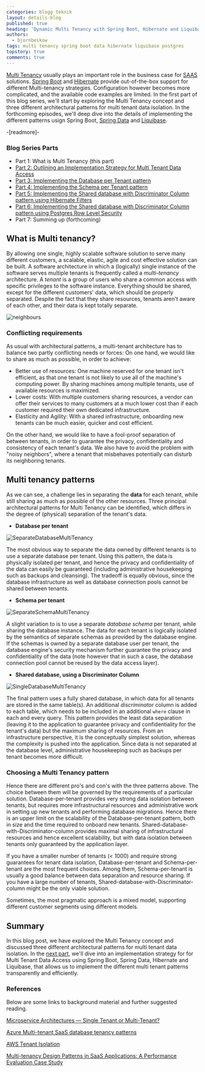 ```yaml
---
categories: blogg teknik
layout: details-blog
published: true
heading: 'Dynamic Multi Tenancy with Spring Boot, Hibernate and Liquibase Part 1'
authors:
  - bjornbeskow
tags: multi tenancy spring boot data hibernate liquibase postgres
topstory: true
comments: true
---
```

[Multi Tenancy] usually plays an important role in the business case for [SAAS] solutions. [Spring Boot] and [Hibernate] provide out-of-the-box support for different Multi-tenancy strategies. Configuration however becomes more complicated, and the available code examples are limited. In the first part of this blog series, we'll start by exploring the Multi Tenancy concept and three different architectural patterns for multi tenant data isolation. In the forthcoming episodes, we'll deep dive into the details of implementing the different patterns usign Spring Boot, [Spring Data] and [Liquibase].
 
-[readmore]-

[comment]: # (Links)
[Multi Tenancy]: https://whatis.techtarget.com/definition/multi-tenancy
[SAAS]: https://en.wikipedia.org/wiki/Software_as_a_service
[Spring Framework]: https://spring.io/projects/spring-framework
[Spring Boot]: https://spring.io/projects/spring-boot
[Spring Data]: https://spring.io/projects/spring-data
[Hibernate]: https://hibernate.org/orm/
[Liquibase]: https://www.liquibase.org/

[comment]: # (Images)
[neighbours]: /assets/blogg/multi-tenancy-with-spring-boot/undraw_neighbors_ciwb.png
[SingleDatabaseMultiTenancy]: /assets/blogg/multi-tenancy-with-spring-boot/SingleDatabaseMultiTenancy.png
[SeparateDatabaseMultiTenancy]: /assets/blogg/multi-tenancy-with-spring-boot/SeparateDatabaseMultiTenancy.png
[SeparateSchemaMultiTenancy]: /assets/blogg/multi-tenancy-with-spring-boot/SeparateSchemaMultiTenancy.png

### Blog Series Parts
- Part 1: What is Multi Tenancy (this part)
- [Part 2: Outlining an Implementation Strategy for Multi Tenant Data Access](/blogg/teknik/2020/09/20/multi-tenancy-with-spring-boot-part2/)
- [Part 3: Implementing the Database per Tenant pattern](/blogg/teknik/2020/10/03/multi-tenancy-with-spring-boot-part3/)
- [Part 4: Implementing the Schema per Tenant pattern](/blogg/teknik/2020/10/10/multi-tenancy-with-spring-boot-part4/)
- [Part 5: Implementing the Shared database with Discriminator Column pattern using Hibernate Filters](/blogg/teknik/2020/10/17/multi-tenancy-with-spring-boot-part5/)
- [Part 6: Implementing the Shared database with Discriminator Column pattern using Postgres Row Level Security](/blogg/teknik/2020/10/24/multi-tenancy-with-spring-boot-part6/)
- Part 7: Summing up (forthcoming)

## What is Multi tenancy?

By allowing one single, highly scalable software solution to serve many different customers, a scalable, elastic, agile and cost effective solution can be built. A software architecture in which a (logically) single instance of the software serves multiple tenants is frequently called a *multi-tenancy* architecture. A *tenant* is a group of users who share a common access with specific privileges to the software instance. Everything should be shared, except for the different customers' data, which should be properly separated. Despite the fact that they share resources, tenants aren't aware of each other, and their data is kept totally separate.

![neighbours][neighbours]

### Conflicting requirements

As usual with architectural patterns, a multi-tenant architecture has to balance two partly conflicting needs or forces: On one hand, we would like to share as much as possible, in order to achieve:

 * Better use of resources: One machine reserved for one tenant isn't efficient, as that one tenant is not likely to use all of the machine's computing power. By sharing machines among multiple tenants, use of available resources is maximized.
 * Lower costs: With multiple customers sharing resources, a vendor can offer their services to many customers at a much lower cost than if each customer required their own dedicated infrastructure.
 * Elasticity and Agility: With a shared infrastructure, onboarding new tenants can be much easier, quicker and cost efficient.

On the other hand, we would like to have a fool-proof separation of between tenants, in order to guarantee the privacy, confidentiality and consistency of each tenant's data. We also have to avoid the problem with "noisy neighbors", where a tenant that misbehaves potentially can disturb its neighboring tenants.


## Multi tenancy patterns

As we can see, a challenge lies in separating the **data** for each tenant, while still sharing as much as possible of the other resources. Three principal architectural patterns for Multi Tenancy can be identified, which differs in the degree of (physical) separation of the tenant's data. 

* **Database per tenant**

![SeparateDatabaseMultiTenancy][SeparateDatabaseMultiTenancy]

The most obvious way to separate the data owned by different tenants is to use a separate database per tenant. Using this pattern, the data is physically isolated per tenant, and hence the privacy and confidentiality of the data can easily be guaranteed (including administrative housekeeping such as backups and cleansing). The tradeoff is equally obvious, since the database infrastructure as well as database connection pools cannot be shared between tenants.

* **Schema per tenant**

![SeparateSchemaMultiTenancy][SeparateSchemaMultiTenancy]

A slight variation to is to use a separate *database schema* per tenant, while sharing the database instance. The data for each tenant is logically isolated by the semantics of separate schemas as provided by the database engine. If the schemas is owned by a separate database user per tenant, the database engine's security mechanism further guarantee the privacy and confidentiality of the data (note however that in such a case, the database connection pool cannot be reused by the data access layer).
 
* **Shared database, using a Discriminator Column**

![SingleDatabaseMultiTenancy][SingleDatabaseMultiTenancy]

The final pattern uses a fully shared database, in which data for all tenants are stored in the same table(s). An additional *discriminator* column is added to each table, which needs to be included in an additional `where` clause in each and every query. This pattern provides the least data separation (leaving it to the application to guarantee privacy and confidentiality for the tenant's data) but the maximum sharing of resources. From an infrastructure perspective, it is the conceptually simplest solution, whereas the complexity is pushed into the application. Since data is not separated at the database level, administrative housekeeping such as backups per tenant becomes more difficult.

### Choosing a Multi Tenancy pattern

Hence there are different pro's and con's with the three patterns above. The choice between them will be governed by the requirements of a particular solution. Database-per-tenant provides very strong data isolation between tenants, but requires more infrastructural resources and administrative work in setting up new tenants and performing database migrations. Hence there is an upper limit on the scalability of the Database-per-tenant pattern, both in size and the time required to onboard new tenants. Shared-database-with-Discriminator-column provides maximal sharing of infrastructural resources and hence excellent scalability, but with data isolation between tenants only guaranteed by the application layer.

If you have a smaller number of tenants (< 1000) and require strong guarantees for tenant data isolation, Database-per-tenant and Schema-per-tenant are the most frequent choices. Among them, Schema-per-tenant is usually a good balance between data separation and resource sharing. If you have a large number of tenants, Shared-database-with-Discriminator-column might be the only viable solution.

Sometimes, the most pragmatic approach is a mixed model, supporting different customer segments using different models.

## Summary

In this blog post, we have explored the Multi Tenancy concept and discussed three different architectural patterns for multi tenant data isolation.
In the [next part](/blogg/teknik/2020/09/20/multi-tenancy-with-spring-boot-part2/), we'll dive into an implementation strategy for for Multi Tenant Data Access using Spring Boot, Spring Data, Hibernate and Liquibase, that allows us to implement the different multi tenant patterns transparently and efficiently.

### References

Below are some links to background material and further suggested reading.

[Microservice Architectures — Single Tenant or Multi-Tenant?](https://medium.com/@dale.bingham_30375/microservice-architectures-single-tenant-or-multi-tenant-97f34e807f92)

[Azure Multi-tenant SaaS database tenancy patterns](https://docs.microsoft.com/en-us/azure/azure-sql/database/saas-tenancy-app-design-patterns)

[AWS Tenant Isolation](https://aws.amazon.com/partners/saas-factory/tenant-isolation/)

[Multi-tenancy Design Patterns in SaaS Applications: A Performance Evaluation Case Study](https://www.researchgate.net/publication/338216590_Multi-tenancy_Design_Patterns_in_SaaS_Applications_A_Performance_Evaluation_Case_Study)
